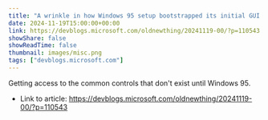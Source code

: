 ```yaml
---
title: "A wrinkle in how Windows 95 setup bootstrapped its initial GUI step"
date: 2024-11-19T15:00:00+00:00
link: https://devblogs.microsoft.com/oldnewthing/20241119-00/?p=110543
showShare: false
showReadTime: false
thumbnail: images/misc.png
tags: ["devblogs.microsoft.com"]
---
```

Getting access to the common controls that don't exist until Windows 95.

- Link to article: https://devblogs.microsoft.com/oldnewthing/20241119-00/?p=110543